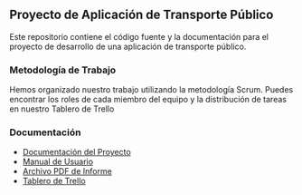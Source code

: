 ## Proyecto de Aplicación de Transporte Público

Este repositorio contiene el código fuente y la documentación para el proyecto de desarrollo de una aplicación de transporte público.

### Metodología de Trabajo

Hemos organizado nuestro trabajo utilizando la metodología Scrum. Puedes encontrar los roles de cada miembro del equipo y la distribución de tareas en nuestro Tablero de Trello

### Documentación

- [Documentación del Proyecto]()
- [Manual de Usuario]()
- [Archivo PDF de Informe ](https://github.com/CarlosVasquezz/Routes-Hello/blob/main/Catedra%20DPS.pdf)
- [Tablero de Trello](https://trello.com/invite/b/cd6BhE68/ATTI49586f4e9799274ed1f5d8a3f61d258459DB8E99/proyecto-catedra-dsp)
